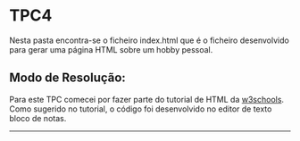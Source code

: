 # TPC4

Nesta pasta encontra-se o ficheiro index.html que é o ficheiro desenvolvido para gerar uma página HTML sobre um hobby pessoal.

## Modo de Resolução:

Para este TPC comecei por fazer parte do tutorial de HTML da [w3schools](https://www.w3schools.com/html/default.asp). 
Como sugerido no tutorial, o código foi desenvolvido no editor de texto bloco de notas.




------------------------------
